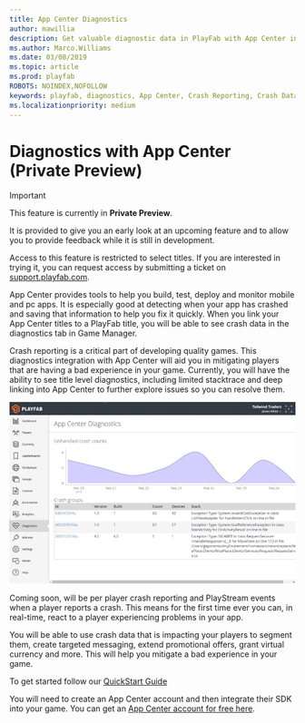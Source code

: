 ```yaml
---
title: App Center Diagnostics
author: mawillia
description: Get valuable diagnostic data in PlayFab with App Center integration
ms.author: Marco.Williams
ms.date: 03/08/2019
ms.topic: article
ms.prod: playfab
ROBOTS: NOINDEX,NOFOLLOW
keywords: playfab, diagnostics, App Center, Crash Reporting, Crash Data
ms.localizationpriority: medium
---
```


# Diagnostics with App Center (Private Preview)

> [!IMPORTANT]
> This feature is currently in **Private Preview**.  
>
> It is provided to give you an early look at an upcoming feature and to allow you to provide feedback while it is still in development.  
>
> Access to this feature is restricted to select titles. If you are interested in trying it, you can request access by submitting a ticket on [support.playfab.com](https://support.playfab.com/hc/en-us/requests/new).

App Center provides tools to help you build, test, deploy and monitor mobile and pc apps. It is especially good at detecting when your app has crashed and saving that information to help you fix it quickly. When you link your App Center titles to a PlayFab title, you will be able to see crash data in the diagnostics tab in Game Manager.

Crash reporting is a critical part of developing quality games. This diagnostics integration with App Center will aid you in mitigating players that are having a bad experience in your game. Currently, you will have the ability to see title level diagnostics, including limited stacktrace and deep linking into App Center to further explore issues so you can resolve them.

![App Center Dashboard Image](media/appcenter_gm_dash.png)

Coming soon, will be per player crash reporting and PlayStream events when a player reports a crash. This means for the first time ever you can, in real-time, react to a player experiencing problems in your app. 

You will be able to use crash data that is impacting your players to segment them, create targeted messaging, extend promotional offers, grant virtual currency and more. This will help you mitigate a bad experience in your game.

To get started follow our [QuickStart Guide](quickstart.md)

You will need to create an App Center account and then integrate their SDK into your game. You can get an [App Center account for free here](https://appcenter.ms/create-account?referrer=playfab).
